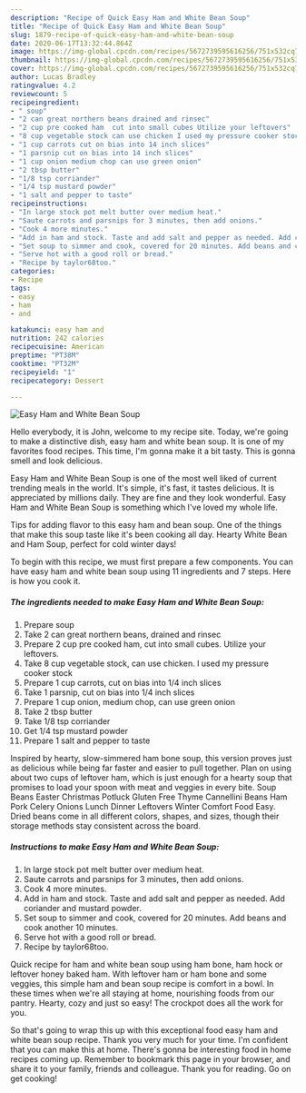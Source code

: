 ```yaml
---
description: "Recipe of Quick Easy Ham and White Bean Soup"
title: "Recipe of Quick Easy Ham and White Bean Soup"
slug: 1879-recipe-of-quick-easy-ham-and-white-bean-soup
date: 2020-06-17T13:32:44.864Z
image: https://img-global.cpcdn.com/recipes/5672739595616256/751x532cq70/easy-ham-and-white-bean-soup-recipe-main-photo.jpg
thumbnail: https://img-global.cpcdn.com/recipes/5672739595616256/751x532cq70/easy-ham-and-white-bean-soup-recipe-main-photo.jpg
cover: https://img-global.cpcdn.com/recipes/5672739595616256/751x532cq70/easy-ham-and-white-bean-soup-recipe-main-photo.jpg
author: Lucas Bradley
ratingvalue: 4.2
reviewcount: 5
recipeingredient:
- " soup"
- "2 can great northern beans drained and rinsec"
- "2 cup pre cooked ham  cut into small cubes Utilize your leftovers"
- "8 cup vegetable stock can use chicken I used my pressure cooker stock"
- "1 cup carrots cut on bias into 14 inch slices"
- "1 parsnip cut on bias into 14 inch slices"
- "1 cup onion medium chop can use green onion"
- "2 tbsp butter"
- "1/8 tsp corriander"
- "1/4 tsp mustard powder"
- "1 salt and pepper to taste"
recipeinstructions:
- "In large stock pot melt butter over medium heat."
- "Saute carrots and parsnips for 3 minutes, then add onions."
- "Cook 4 more minutes."
- "Add in ham and stock. Taste and add salt and pepper as needed. Add coriander and mustard powder."
- "Set soup to simmer and cook, covered for 20 minutes. Add beans and cook another 10 minutes."
- "Serve hot with a good roll or bread."
- "Recipe by taylor68too."
categories:
- Recipe
tags:
- easy
- ham
- and

katakunci: easy ham and 
nutrition: 242 calories
recipecuisine: American
preptime: "PT38M"
cooktime: "PT32M"
recipeyield: "1"
recipecategory: Dessert

---
```



![Easy Ham and White Bean Soup](https://img-global.cpcdn.com/recipes/5672739595616256/751x532cq70/easy-ham-and-white-bean-soup-recipe-main-photo.jpg)

Hello everybody, it is John, welcome to my recipe site. Today, we're going to make a distinctive dish, easy ham and white bean soup. It is one of my favorites food recipes. This time, I'm gonna make it a bit tasty. This is gonna smell and look delicious.

Easy Ham and White Bean Soup is one of the most well liked of current trending meals in the world. It's simple, it's fast, it tastes delicious. It is appreciated by millions daily. They are fine and they look wonderful. Easy Ham and White Bean Soup is something which I've loved my whole life.

Tips for adding flavor to this easy ham and bean soup. One of the things that make this soup taste like it&#39;s been cooking all day. Hearty White Bean and Ham Soup, perfect for cold winter days!


To begin with this recipe, we must first prepare a few components. You can have easy ham and white bean soup using 11 ingredients and 7 steps. Here is how you cook it.

<!--inarticleads1-->

##### The ingredients needed to make Easy Ham and White Bean Soup:

1. Prepare  soup
1. Take 2 can great northern beans, drained and rinsec
1. Prepare 2 cup pre cooked ham,  cut into small cubes. Utilize your leftovers.
1. Take 8 cup vegetable stock, can use chicken. I used my pressure cooker stock
1. Prepare 1 cup carrots, cut on bias into 1/4 inch slices
1. Take 1 parsnip, cut on bias into 1/4 inch slices
1. Prepare 1 cup onion, medium chop, can use green onion
1. Take 2 tbsp butter
1. Take 1/8 tsp corriander
1. Get 1/4 tsp mustard powder
1. Prepare 1 salt and pepper to taste


Inspired by hearty, slow-simmered ham bone soup, this version proves just as delicious while being far faster and easier to pull together. Plan on using about two cups of leftover ham, which is just enough for a hearty soup that promises to load your spoon with meat and veggies in every bite. Soup Beans Easter Christmas Potluck Gluten Free Thyme Cannellini Beans Ham Pork Celery Onions Lunch Dinner Leftovers Winter Comfort Food Easy. Dried beans come in all different colors, shapes, and sizes, though their storage methods stay consistent across the board. 

<!--inarticleads2-->

##### Instructions to make Easy Ham and White Bean Soup:

1. In large stock pot melt butter over medium heat.
1. Saute carrots and parsnips for 3 minutes, then add onions.
1. Cook 4 more minutes.
1. Add in ham and stock. Taste and add salt and pepper as needed. Add coriander and mustard powder.
1. Set soup to simmer and cook, covered for 20 minutes. Add beans and cook another 10 minutes.
1. Serve hot with a good roll or bread.
1. Recipe by taylor68too.


Quick recipe for ham and white bean soup using ham bone, ham hock or leftover honey baked ham. With leftover ham or ham bone and some veggies, this simple ham and bean soup recipe is comfort in a bowl. In these times when we&#39;re all staying at home, nourishing foods from our pantry. Hearty, cozy and just so easy! The crockpot does all the work for you. 

So that's going to wrap this up with this exceptional food easy ham and white bean soup recipe. Thank you very much for your time. I'm confident that you can make this at home. There's gonna be interesting food in home recipes coming up. Remember to bookmark this page in your browser, and share it to your family, friends and colleague. Thank you for reading. Go on get cooking!
